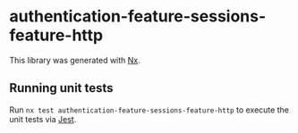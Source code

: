 # authentication-feature-sessions-feature-http

This library was generated with [Nx](https://nx.dev).





## Running unit tests

Run `nx test authentication-feature-sessions-feature-http` to execute the unit tests via [Jest](https://jestjs.io).


